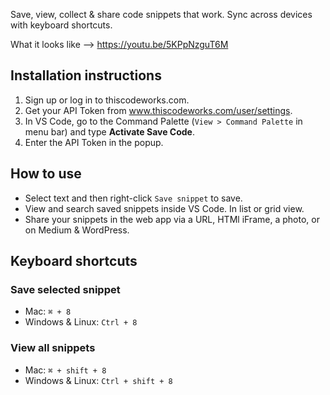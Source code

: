 Save, view, collect & share code snippets that work. Sync across devices with keyboard shortcuts.

What it looks like --> https://youtu.be/5KPpNzguT6M


## Installation instructions
1. Sign up or log in to thiscodeworks.com.
2. Get your API Token from www.thiscodeworks.com/user/settings.
3. In VS Code, go to the Command Palette (`View > Command Palette` in menu bar) and type **Activate Save Code**.
4. Enter the API Token in the popup.

## How to use
* Select text and then right-click `Save snippet` to save. 
* View and search saved snippets inside VS Code. In list or grid view. 
* Share your snippets in the web app via a URL, HTMl iFrame, a photo, or on Medium & WordPress.

## Keyboard shortcuts

### Save selected snippet
* Mac: `⌘ + 8`
* Windows & Linux: `Ctrl + 8`

### View all snippets
* Mac: `⌘ + shift + 8`
* Windows & Linux: `Ctrl + shift + 8`
